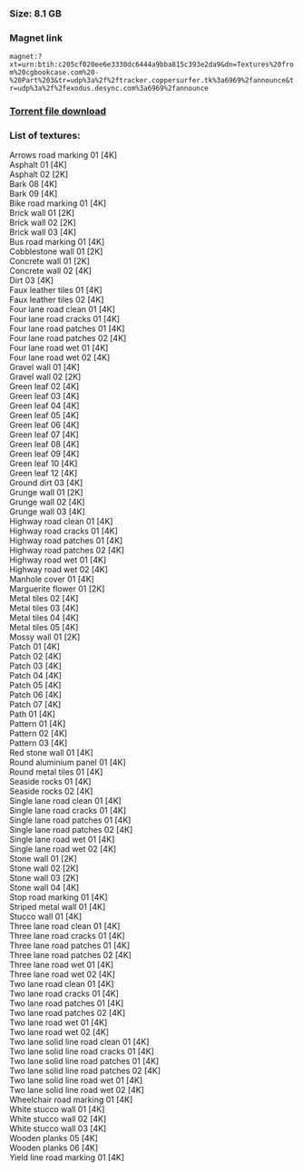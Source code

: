 ### Size: 8.1 GB
  
### Magnet link
`magnet:?xt=urn:btih:c205cf020ee6e3330dc6444a9bba815c393e2da9&dn=Textures%20from%20cgbookcase.com%20-%20Part%203&tr=udp%3a%2f%2ftracker.coppersurfer.tk%3a6969%2fannounce&tr=udp%3a%2f%2fexodus.desync.com%3a6969%2fannounce`  
  
### [Torrent file download](https://github.com/Kimbatt/cc0-textures/raw/master/cgbookcase.com/Part%203/Textures%20from%20cgbookcase.com%20-%20Part%203.torrent)  
  
### List of textures:
  
Arrows road marking 01 [4K]  
Asphalt 01 [4K]  
Asphalt 02 [2K]  
Bark 08 [4K]  
Bark 09 [4K]  
Bike road marking 01 [4K]  
Brick wall 01 [2K]  
Brick wall 02 [2K]  
Brick wall 03 [4K]  
Bus road marking 01 [4K]  
Cobblestone wall 01 [2K]  
Concrete wall 01 [2K]  
Concrete wall 02 [4K]  
Dirt 03 [4K]  
Faux leather tiles 01 [4K]  
Faux leather tiles 02 [4K]  
Four lane road clean 01 [4K]  
Four lane road cracks 01 [4K]  
Four lane road patches 01 [4K]  
Four lane road patches 02 [4K]  
Four lane road wet 01 [4K]  
Four lane road wet 02 [4K]  
Gravel wall 01 [4K]  
Gravel wall 02 [2K]  
Green leaf 02 [4K]  
Green leaf 03 [4K]  
Green leaf 04 [4K]  
Green leaf 05 [4K]  
Green leaf 06 [4K]  
Green leaf 07 [4K]  
Green leaf 08 [4K]  
Green leaf 09 [4K]  
Green leaf 10 [4K]  
Green leaf 12 [4K]  
Ground dirt 03 [4K]  
Grunge wall 01 [2K]  
Grunge wall 02 [4K]  
Grunge wall 03 [4K]  
Highway road clean 01 [4K]  
Highway road cracks 01 [4K]  
Highway road patches 01 [4K]  
Highway road patches 02 [4K]  
Highway road wet 01 [4K]  
Highway road wet 02 [4K]  
Manhole cover 01 [4K]  
Marguerite flower 01 [2K]  
Metal tiles 02 [4K]  
Metal tiles 03 [4K]  
Metal tiles 04 [4K]  
Metal tiles 05 [4K]  
Mossy wall 01 [2K]  
Patch 01 [4K]  
Patch 02 [4K]  
Patch 03 [4K]  
Patch 04 [4K]  
Patch 05 [4K]  
Patch 06 [4K]  
Patch 07 [4K]  
Path 01 [4K]  
Pattern 01 [4K]  
Pattern 02 [4K]  
Pattern 03 [4K]  
Red stone wall 01 [4K]  
Round aluminium panel 01 [4K]  
Round metal tiles 01 [4K]  
Seaside rocks 01 [4K]  
Seaside rocks 02 [4K]  
Single lane road clean 01 [4K]  
Single lane road cracks 01 [4K]  
Single lane road patches 01 [4K]  
Single lane road patches 02 [4K]  
Single lane road wet 01 [4K]  
Single lane road wet 02 [4K]  
Stone wall 01 [2K]  
Stone wall 02 [2K]  
Stone wall 03 [2K]  
Stone wall 04 [4K]  
Stop road marking 01 [4K]  
Striped metal wall 01 [4K]  
Stucco wall 01 [4K]  
Three lane road clean 01 [4K]  
Three lane road cracks 01 [4K]  
Three lane road patches 01 [4K]  
Three lane road patches 02 [4K]  
Three lane road wet 01 [4K]  
Three lane road wet 02 [4K]  
Two lane road clean 01 [4K]  
Two lane road cracks 01 [4K]  
Two lane road patches 01 [4K]  
Two lane road patches 02 [4K]  
Two lane road wet 01 [4K]  
Two lane road wet 02 [4K]  
Two lane solid line road clean 01 [4K]  
Two lane solid line road cracks 01 [4K]  
Two lane solid line road patches 01 [4K]  
Two lane solid line road patches 02 [4K]  
Two lane solid line road wet 01 [4K]  
Two lane solid line road wet 02 [4K]  
Wheelchair road marking 01 [4K]  
White stucco wall 01 [4K]  
White stucco wall 02 [4K]  
White stucco wall 03 [4K]  
Wooden planks 05 [4K]  
Wooden planks 06 [4K]  
Yield line road marking 01 [4K]
